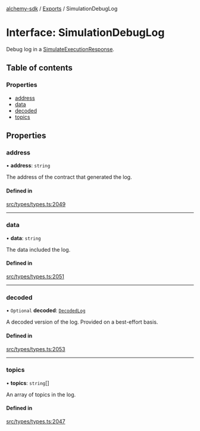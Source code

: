 [alchemy-sdk](../README.md) / [Exports](../modules.md) / SimulationDebugLog

# Interface: SimulationDebugLog

Debug log in a [SimulateExecutionResponse](SimulateExecutionResponse.md).

## Table of contents

### Properties

- [address](SimulationDebugLog.md#address)
- [data](SimulationDebugLog.md#data)
- [decoded](SimulationDebugLog.md#decoded)
- [topics](SimulationDebugLog.md#topics)

## Properties

### address

• **address**: `string`

The address of the contract that generated the log.

#### Defined in

[src/types/types.ts:2049](https://github.com/alchemyplatform/alchemy-sdk-js/blob/80b6e91/src/types/types.ts#L2049)

___

### data

• **data**: `string`

The data included the log.

#### Defined in

[src/types/types.ts:2051](https://github.com/alchemyplatform/alchemy-sdk-js/blob/80b6e91/src/types/types.ts#L2051)

___

### decoded

• `Optional` **decoded**: [`DecodedLog`](DecodedLog.md)

A decoded version of the log. Provided on a best-effort basis.

#### Defined in

[src/types/types.ts:2053](https://github.com/alchemyplatform/alchemy-sdk-js/blob/80b6e91/src/types/types.ts#L2053)

___

### topics

• **topics**: `string`[]

An array of topics in the log.

#### Defined in

[src/types/types.ts:2047](https://github.com/alchemyplatform/alchemy-sdk-js/blob/80b6e91/src/types/types.ts#L2047)
